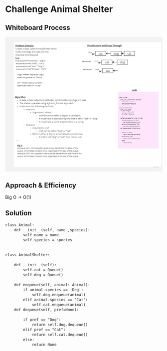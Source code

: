 # Challenge Animal Shelter 
<!-- Description of the challenge -->

## Whiteboard Process
<!-- Embedded whiteboard image -->
![](Untitled(12).jpg)

## Approach & Efficiency
Big O -> O(1)
## Solution
<!-- Show how to run your code, and examples of it in action -->
```
class Animal:
    def __init__(self, name ,species):
        self.name = name
        self.species = species


class AnimalShelter:

    def __init__(self):
        self.cat = Queue()
        self.dog = Queue()

    def enqueue(self, animal: Animal):
        if animal.species == 'Dog':
            self.dog.enqueue(animal)
        elif animal.species == 'Cat':
            self.cat.enqueue(animal)
    def dequeue(self, pref=None):
       
        if pref == "Dog":
            return self.dog.dequeue()
        elif pref == "Cat":
            return self.cat.dequeue()
        else:
            return None
```